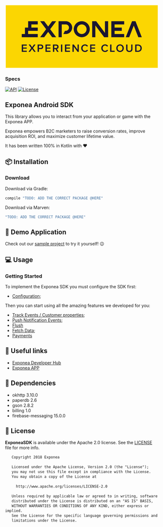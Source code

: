 <p align="center">
  <img src="./logo_yellow.png?raw=true" alt="Exponea"/>
</p>

### Specs
[![API](https://img.shields.io/badge/API-21%2B-yellow.svg?style=flat)](https://android-arsenal.com/api?level=14) 
[![License](https://img.shields.io/badge/License-Apache%202.0-yellow.svg)](https://opensource.org/licenses/Apache-2.0) 

## Exponea Android SDK

This library allows you to interact from your application or game with the Exponea APP.

Exponea empowers B2C marketers to raise conversion rates, improve acquisition ROI, and maximize customer lifetime value.

It has been written 100% in Kotlin with ❤️


## 📦 Installation

### Download

Download via Gradle:

```groovy
compile "TODO: ADD THE CORRECT PACKAGE @HERE"
```

Download via Marven:

```groovy
"TODO: ADD THE CORRECT PACKAGE @HERE"
```

## 📱 Demo Application

Check out our [sample project](https://github.com/Infinario/android-sdk) to try it yourself! 😉

## 💻 Usage

### Getting Started

To implement the Exponea SDK you must configure the SDK first:

* [Configuration](./CONFIG.md);

Then you can start using all the amazing features we developed for you:

* [Track Events / Customer properties](./TRACK.md);
* [Push Notification Events](./PUSH.md);
* [Flush](./FLUSH.md)
* [Fetch Data](./FETCH.md);
* [Payments](./PAYMENT.md)

## 🔗 Useful links

* [Exponea Developer Hub](https://developers.exponea.com)
* [Exponea APP](https://app.exponea.com/login)

## 📎 Dependencies

* okhttp 3.10.0
* paperdb 2.6
* gson 2.8.2
* billing 1.0
* firebase-messaging 15.0.0


## 📄 License

**ExponeaSDK** is available under the Apache 2.0 license. See the [LICENSE](https://opensource.org/licenses/Apache-2.0) file for more info.

```
   Copyright 2018 Exponea

   Licensed under the Apache License, Version 2.0 (the "License");
   you may not use this file except in compliance with the License.
   You may obtain a copy of the License at

     http://www.apache.org/licenses/LICENSE-2.0

   Unless required by applicable law or agreed to in writing, software
   distributed under the License is distributed on an "AS IS" BASIS,
   WITHOUT WARRANTIES OR CONDITIONS OF ANY KIND, either express or implied.
   See the License for the specific language governing permissions and
   limitations under the License.
```